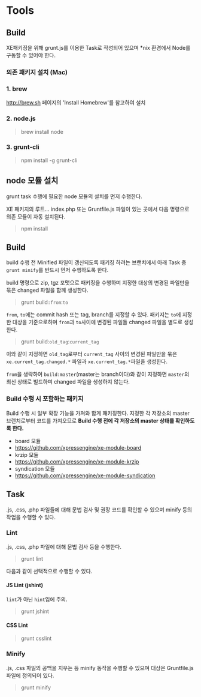 # Tools

## Build
XE패키징을 위해 grunt.js를 이용한 Task로 작성되어 있으며 *nix 환경에서 Node를 구동할 수 있어야 한다.

### 의존 패키지 설치 (Mac)

### 1. brew
http://brew.sh 페이지의 'Install Homebrew'를 참고하여 설치

### 2. node.js
> brew install node

### 3. grunt-cli
> npm install -g grunt-cli

## node 모듈 설치
grunt task 수행에 필요한 node 모듈의 설치를 먼저 수행한다.

XE 패키지의 루트… index.php 또는 Gruntfile.js 파일이 있는 곳에서 다음 명령으로 의존 모듈이 자동 설치된다.

> npm install

## Build
build 수행 전 Minified 파일이 갱신되도록 패키징 하려는 브랜치에서 아래 Task 중 `grunt minify`를 반드시 먼저 수행하도록 한다.

build 명령으로 zip, tgz 포맷으로 패키징을 수행하며 지정한 대상의 변경된 파일만을 묶은 changed 파일을 함께 생성한다.

> grunt build`:from`:`to`

`from`, `to`에는 commit hash 또는 tag, branch를 지정할 수 있다. 패키지는 `to`에 지정한 대상을 기준으로하며 `from`과 `to`사이에 변경된 파일들 changed 파일을 별도로 생성한다.

> grunt build:`old_tag`:`current_tag`

이와 같이 지정하면 `old_tag`로부터 `current_tag` 사이의 변경된 파일만을 묶은 `xe.current_tag.changed.*` 파일과 `xe.current_tag.*`파일을 생성한다.

`from`을 생략하여 `build:master`(master는 branch이다)와 같이 지정하면 `master`의 최신 상태로 빌드하며 changed 파일을 생성하지 않는다.

### Build 수행 시 포함하는 패키지
Build 수행 시 일부 확장 기능을 가져와 함게 패키징한다. 지정한 각 저장소의 master 브랜치로부터 코드를 가져오므로 **Build 수행 전에 각 저장소의 master 상태를 확인하도록 한다.**

* board 모듈
 *  https://github.com/xpressengine/xe-module-board
* krzip 모듈
 *  https://github.com/xpressengine/xe-module-krzip
* syndication 모듈
 *  https://github.com/xpressengine/xe-module-syndication

## Task
.js, .css, .php 파일들에 대해 문법 검사 및 권장 코드를 확인할 수 있으며 minify 등의 작업을 수행할 수 있다.

### Lint
.js, .css, .php 파일에 대해 문법 검사 등을 수행한다.
> grunt lint

다음과 같이 선택적으로 수행할 수 있다.

#### JS Lint (jshint)
`lint`가 아닌 `hint`임에 주의.
> grunt jshint

#### CSS Lint
> grunt csslint

### Minify
.js, .css 파일의 공백을 지우는 등 minify 동작을 수행할 수 있으며 대상은 Gruntfile.js 파일에 정의되어 있다.

 > grunt minify
